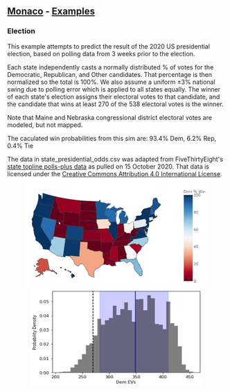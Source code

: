 ## [Monaco](../../) - [Examples](../)

### Election

This example attempts to predict the result of the 2020 US presidential election, 
based on polling data from 3 weeks prior to the election. 

Each state independently casts a normally distributed % of votes for the Democratic,
Republican, and Other candidates. That percentage is then normalized so the total is
100%. We also assume a uniform ±3% national swing due to polling error which is 
applied to all states equally. The winner of each state's election assigns their 
electoral votes to that candidate, and the candidate that wins at least 270 of 
the 538 electoral votes is the winner.

Note that Maine and Nebraska congressional district electoral votes are modeled, 
but not mapped.

The caculated win probabilities from this sim are: 93.4% Dem, 6.2% Rep, 0.4% Tie

The data in state_presidential_odds.csv was adapted from FiveThirtyEight's 
[state topline polls-plus data](https://github.com/fivethirtyeight/data/tree/master/election-forecasts-2020)
as pulled on 15 October 2020. That data is licensed under the 
[Creative Commons Attribution 4.0 International License](https://creativecommons.org/licenses/by/4.0/). 

<p float="left" align="center">
<img width="420" height="240" src="state_presidential_outcomes.png">
<img width="400" height="225" src="ev_histogram.png">  
</p>
